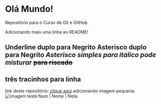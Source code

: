 # Olá Mundo!
 Repositório para o Curso de Git e GitHub

Adicionando mais uma linha ao README!

__Underline duplo para Negrito__
**Asterisco duplo para Negrito**
*Asterisco simples para itálico*
__*pode misturar*__
~~para riscado~~
--- 
três tracinhos para linha
---
link deste repositório: [clique aqui](https://github.com/lldsouzadev/ll_Teste)
adicionando imagem pequena: ![imagem teste]()
Num | Nome | Nota
